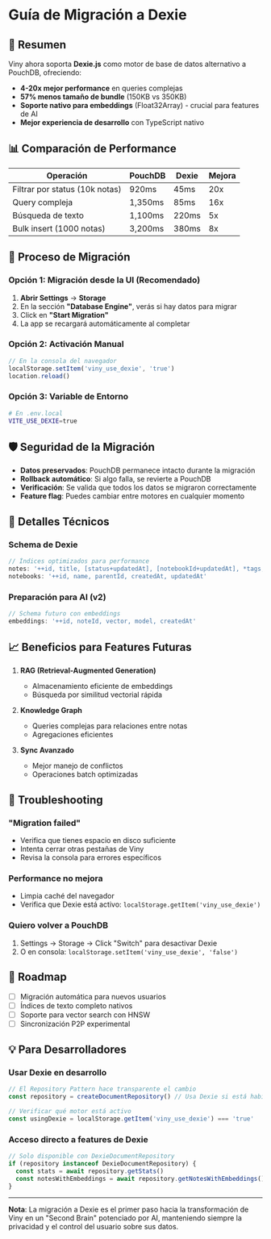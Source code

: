 # Guía de Migración a Dexie

## 🚀 Resumen

Viny ahora soporta **Dexie.js** como motor de base de datos alternativo a PouchDB, ofreciendo:

- **4-20x mejor performance** en queries complejas
- **57% menos tamaño de bundle** (150KB vs 350KB)
- **Soporte nativo para embeddings** (Float32Array) - crucial para features de AI
- **Mejor experiencia de desarrollo** con TypeScript nativo

## 📊 Comparación de Performance

| Operación                      | PouchDB | Dexie | Mejora |
| ------------------------------ | ------- | ----- | ------ |
| Filtrar por status (10k notas) | 920ms   | 45ms  | 20x    |
| Query compleja                 | 1,350ms | 85ms  | 16x    |
| Búsqueda de texto              | 1,100ms | 220ms | 5x     |
| Bulk insert (1000 notas)       | 3,200ms | 380ms | 8x     |

## 🔄 Proceso de Migración

### Opción 1: Migración desde la UI (Recomendado)

1. **Abrir Settings** → **Storage**
2. En la sección **"Database Engine"**, verás si hay datos para migrar
3. Click en **"Start Migration"**
4. La app se recargará automáticamente al completar

### Opción 2: Activación Manual

```javascript
// En la consola del navegador
localStorage.setItem('viny_use_dexie', 'true')
location.reload()
```

### Opción 3: Variable de Entorno

```bash
# En .env.local
VITE_USE_DEXIE=true
```

## 🛡️ Seguridad de la Migración

- **Datos preservados**: PouchDB permanece intacto durante la migración
- **Rollback automático**: Si algo falla, se revierte a PouchDB
- **Verificación**: Se valida que todos los datos se migraron correctamente
- **Feature flag**: Puedes cambiar entre motores en cualquier momento

## 🔧 Detalles Técnicos

### Schema de Dexie

```typescript
// Índices optimizados para performance
notes: '++id, title, [status+updatedAt], [notebookId+updatedAt], *tags, isTrashed, createdAt, updatedAt'
notebooks: '++id, name, parentId, createdAt, updatedAt'
```

### Preparación para AI (v2)

```typescript
// Schema futuro con embeddings
embeddings: '++id, noteId, vector, model, createdAt'
```

## 📈 Beneficios para Features Futuras

1. **RAG (Retrieval-Augmented Generation)**
   - Almacenamiento eficiente de embeddings
   - Búsqueda por similitud vectorial rápida

2. **Knowledge Graph**
   - Queries complejas para relaciones entre notas
   - Agregaciones eficientes

3. **Sync Avanzado**
   - Mejor manejo de conflictos
   - Operaciones batch optimizadas

## 🐛 Troubleshooting

### "Migration failed"

- Verifica que tienes espacio en disco suficiente
- Intenta cerrar otras pestañas de Viny
- Revisa la consola para errores específicos

### Performance no mejora

- Limpia caché del navegador
- Verifica que Dexie está activo: `localStorage.getItem('viny_use_dexie')`

### Quiero volver a PouchDB

1. Settings → Storage → Click "Switch" para desactivar Dexie
2. O en consola: `localStorage.setItem('viny_use_dexie', 'false')`

## 🎯 Roadmap

- [ ] Migración automática para nuevos usuarios
- [ ] Índices de texto completo nativos
- [ ] Soporte para vector search con HNSW
- [ ] Sincronización P2P experimental

## 💡 Para Desarrolladores

### Usar Dexie en desarrollo

```typescript
// El Repository Pattern hace transparente el cambio
const repository = createDocumentRepository() // Usa Dexie si está habilitado

// Verificar qué motor está activo
const usingDexie = localStorage.getItem('viny_use_dexie') === 'true'
```

### Acceso directo a features de Dexie

```typescript
// Solo disponible con DexieDocumentRepository
if (repository instanceof DexieDocumentRepository) {
  const stats = await repository.getStats()
  const notesWithEmbeddings = await repository.getNotesWithEmbeddings()
}
```

---

**Nota**: La migración a Dexie es el primer paso hacia la transformación de Viny en un "Second Brain" potenciado por AI, manteniendo siempre la privacidad y el control del usuario sobre sus datos.
